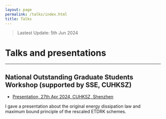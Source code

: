 ```yaml
---
layout: page
permalink: /talks/index.html
title: Talks
---
```


> Lastest Update: 5th Jun 2024

# Talks and presentations

---

## National Outstanding Graduate Students Workshop (supported by SSE, CUHKSZ)

-  [Presentation, 27th Apr 2024, CUHKSZ, Shenzhen](https://zhengpinzhong.github.io/images/xlmf2.jpg)

  I gave a presentation about the original energy dissipation law and maximum bound principle of the rescaled ETDRK schemes.
